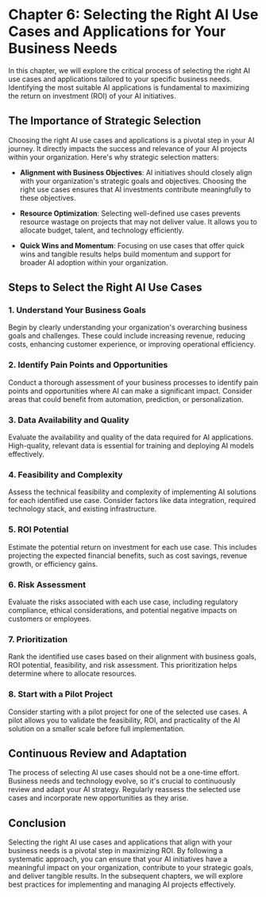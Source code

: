 Chapter 6: Selecting the Right AI Use Cases and Applications for Your Business Needs
====================================================================================

In this chapter, we will explore the critical process of selecting the right AI use cases and applications tailored to your specific business needs. Identifying the most suitable AI applications is fundamental to maximizing the return on investment (ROI) of your AI initiatives.

The Importance of Strategic Selection
-------------------------------------

Choosing the right AI use cases and applications is a pivotal step in your AI journey. It directly impacts the success and relevance of your AI projects within your organization. Here's why strategic selection matters:

* **Alignment with Business Objectives**: AI initiatives should closely align with your organization's strategic goals and objectives. Choosing the right use cases ensures that AI investments contribute meaningfully to these objectives.

* **Resource Optimization**: Selecting well-defined use cases prevents resource wastage on projects that may not deliver value. It allows you to allocate budget, talent, and technology efficiently.

* **Quick Wins and Momentum**: Focusing on use cases that offer quick wins and tangible results helps build momentum and support for broader AI adoption within your organization.

Steps to Select the Right AI Use Cases
--------------------------------------

### 1. **Understand Your Business Goals**

Begin by clearly understanding your organization's overarching business goals and challenges. These could include increasing revenue, reducing costs, enhancing customer experience, or improving operational efficiency.

### 2. **Identify Pain Points and Opportunities**

Conduct a thorough assessment of your business processes to identify pain points and opportunities where AI can make a significant impact. Consider areas that could benefit from automation, prediction, or personalization.

### 3. **Data Availability and Quality**

Evaluate the availability and quality of the data required for AI applications. High-quality, relevant data is essential for training and deploying AI models effectively.

### 4. **Feasibility and Complexity**

Assess the technical feasibility and complexity of implementing AI solutions for each identified use case. Consider factors like data integration, required technology stack, and existing infrastructure.

### 5. **ROI Potential**

Estimate the potential return on investment for each use case. This includes projecting the expected financial benefits, such as cost savings, revenue growth, or efficiency gains.

### 6. **Risk Assessment**

Evaluate the risks associated with each use case, including regulatory compliance, ethical considerations, and potential negative impacts on customers or employees.

### 7. **Prioritization**

Rank the identified use cases based on their alignment with business goals, ROI potential, feasibility, and risk assessment. This prioritization helps determine where to allocate resources.

### 8. **Start with a Pilot Project**

Consider starting with a pilot project for one of the selected use cases. A pilot allows you to validate the feasibility, ROI, and practicality of the AI solution on a smaller scale before full implementation.

Continuous Review and Adaptation
--------------------------------

The process of selecting AI use cases should not be a one-time effort. Business needs and technology evolve, so it's crucial to continuously review and adapt your AI strategy. Regularly reassess the selected use cases and incorporate new opportunities as they arise.

Conclusion
----------

Selecting the right AI use cases and applications that align with your business needs is a pivotal step in maximizing ROI. By following a systematic approach, you can ensure that your AI initiatives have a meaningful impact on your organization, contribute to your strategic goals, and deliver tangible results. In the subsequent chapters, we will explore best practices for implementing and managing AI projects effectively.
